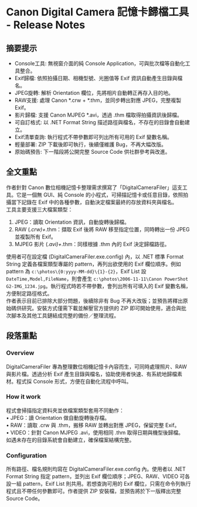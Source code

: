 # Canon Digital Camera 記憶卡歸檔工具 - Release Notes

## 摘要提示
- Console工具: 無視窗介面的純 Console Application，可與批次檔等自動化工具整合。
- Exif歸檔: 依照拍攝日期、相機型號、光圈值等 Exif 資訊自動產生目錄與檔名。
- JPEG旋轉: 解析 Orientation 欄位，先將相片自動轉正再存入目的地。
- RAW支援: 處理 Canon *.crw + *.thm，並同步轉出對應 JPEG，完整複製 Exif。
- 影片歸檔: 支援 Canon MJPEG *.avi，透過 .thm 檔取得拍攝資訊後歸檔。
- 可自訂格式: 以 .NET Format String 描述路徑與檔名，不存在的目錄會自動建立。
- Exif清單查詢: 執行程式不帶參數即可列出所有可用的 Exif 變數名稱。
- 輕量部署: ZIP 下載後即可執行，後續僅維護 Bug，不再大幅改版。
- 原始碼預告: 下一階段將公開完整 Source Code 供社群參考與改進。

## 全文重點
作者針對 Canon 數位相機記憶卡整理需求撰寫了「DigitalCameraFiler」這支工具。它是一個無 GUI、純 Console 的小程式，可掃描記憶卡或任意目錄，依照拍攝當下記錄在 Exif 中的各種參數，自動決定檔案最終的存放資料夾與檔名。  
工具主要支援三大檔案類型：  
1. JPEG：讀取 Orientation 資訊，自動旋轉後歸檔。  
2. RAW (*.crw)+*.thm：擷取 Exif 後將 RAW 移至指定位置，同時轉出一份 JPEG 並複製所有 Exif。  
3. MJPEG 影片 (*.avi)+*.thm：同樣根據 .thm 內的 Exif 決定歸檔路徑。  

使用者可在設定檔 (DigitalCameraFiler.exe.config) 內，以 .NET 標準 Format String 定義各檔案類型專屬的 pattern，再列出欲使用的 Exif 欄位順序。例如 pattern 為 `c:\photos\{0:yyyy-MM-dd}\{1}-{2}`，Exif List 設 `DateTime,Model,FileName`，則會產生 `c:\photos\2006-11-11\Canon PowerShot G2-IMG_1234.jpg`。執行程式時若不帶參數，會列出所有可填入的 Exif 變數名稱，方便制定路徑格式。  
作者表示目前已排除大部分問題，後續除非有 Bug 不再大改版；並預告將釋出原始碼供研究。安裝方式僅需下載並解壓官方提供的 ZIP 即可開始使用，適合與批次腳本及其他工具鏈結成完整的備份／整理流程。

## 段落重點
### Overview
DigitalCameraFiler 專為整理數位相機記憶卡內容而生，可同時處理照片、RAW 與影片檔。透過分析 Exif 產生目錄與檔名，協助使用者快速、有系統地歸檔素材。程式採 Console 形式，方便在自動化流程中呼叫。

### How it work
程式會掃描指定資料夾並依檔案類型套用不同動作：  
• JPEG：讀 Orientation 做自動旋轉後存檔。  
• RAW：讀取 .crw 與 .thm，搬移 RAW 並轉出對應 JPEG，保留完整 Exif。  
• VIDEO：針對 Canon MJPEG .avi，使用相同 .thm 取得日期與機型後歸檔。  
如遇未存在的目錄系統會自動建立，確保檔案結構完整。

### Configuration
所有路徑、檔名規則均寫在 DigitalCameraFiler.exe.config 內。使用者以 .NET Format String 指定 pattern，並列出 Exif 欄位順序；JPEG、RAW、VIDEO 可各設一組 pattern，Exif List 則共用。若想查詢可用的 Exif 欄位，只需在命令列執行程式且不帶任何參數即可。作者提供 ZIP 安裝檔，並預告將於下一版釋出完整 Source Code。